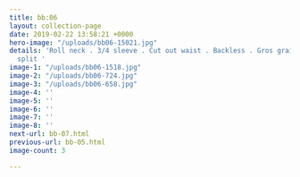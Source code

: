 ```yaml
---
title: bb:06
layout: collection-page
date: 2019-02-22 13:58:21 +0000
hero-image: "/uploads/bb06-15021.jpg"
details: 'Roll neck . 3/4 sleeve . Cut out waist . Backless . Gros grain trim . Side
  split '
image-1: "/uploads/bb06-1518.jpg"
image-2: "/uploads/bb06-724.jpg"
image-3: "/uploads/bb06-658.jpg"
image-4: ''
image-5: ''
image-6: ''
image-7: ''
image-8: ''
next-url: bb-07.html
previous-url: bb-05.html
image-count: 3

---
```

